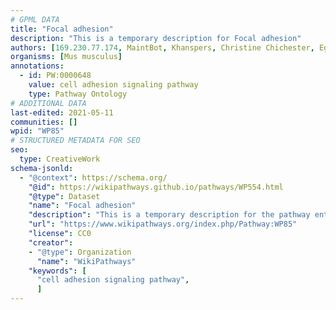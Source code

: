 ```yaml
---
# GPML DATA
title: "Focal adhesion"
description: "This is a temporary description for Focal adhesion"
authors: [169.230.77.174, MaintBot, Khanspers, Christine Chichester, Egonw, Jmelius, L Dupuis, NhungP, Eweitz]
organisms: [Mus musculus]
annotations:
  - id: PW:0000648
    value: cell adhesion signaling pathway
    type: Pathway Ontology
# ADDITIONAL DATA
last-edited: 2021-05-11
communities: []
wpid: "WP85"
# STRUCTURED METADATA FOR SEO
seo:
  type: CreativeWork
schema-jsonld:
  - "@context": https://schema.org/
    "@id": https://wikipathways.github.io/pathways/WP554.html
    "@type": Dataset
    "name": "Focal adhesion"
    "description": "This is a temporary description for the pathway entitled: Focal adhesion"
    "url": "https://www.wikipathways.org/index.php/Pathway:WP85"
    "license": CC0
    "creator":
    - "@type": Organization
      "name": "WikiPathways"
    "keywords": [
      "cell adhesion signaling pathway",
      ]
---
```

